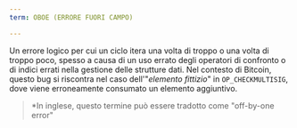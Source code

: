 ```yaml
---
term: OBOE (ERRORE FUORI CAMPO)

---
```

Un errore logico per cui un ciclo itera una volta di troppo o una volta di troppo poco, spesso a causa di un uso errato degli operatori di confronto o di indici errati nella gestione delle strutture dati. Nel contesto di Bitcoin, questo bug si riscontra nel caso dell'"*elemento fittizio*" in `OP_CHECKMULTISIG`, dove viene erroneamente consumato un elemento aggiuntivo.

> *In inglese, questo termine può essere tradotto come "off-by-one error"